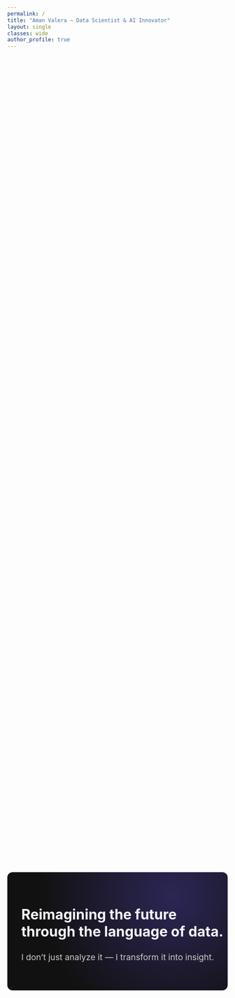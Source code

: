 ```yaml
---
permalink: /
title: "Aman Valera – Data Scientist & AI Innovator"
layout: single
classes: wide
author_profile: true
---
```


<style>
/* Hide page title (kept for SEO) */
.page-title,
h1.page__title,
header.page__header { display: none !important; }

/* Snap scroll container */
.snap-container {
  height: 100vh;
  overflow-y: scroll;
  scroll-snap-type: y mandatory;
  overscroll-behavior-y: contain;
  margin: 0;
  padding: 0;
}

/* Each section */
.snap-section {
  min-height: 100vh;
  display: flex;
  align-items: center;
  scroll-snap-align: start;
  padding: 0;
  box-sizing: border-box;
}

/* Gradient content box */
.content-wrap {
  max-width: var(--content-width, 100%);
  width: 100%;
  margin: 0 auto;
  padding: var(--gutter, 2rem) 0 var(--gutter, 2rem) var(--gutter, 2rem);
  border-radius: var(--radius, 12px);
  color: var(--body-color, #f5f5f5);
}

/* Typography */
.content-wrap h1 {
  font-size: clamp(2rem, 3vw, 2.5rem);
  margin-bottom: 1rem;
  font-weight: 700;
}
.content-wrap h2 {
  font-size: clamp(1.1rem, 2vw, 1.4rem);
  color: var(--muted-color, #ccc);
  margin-bottom: 2rem;
  font-weight: 400;
}
.content-wrap p,
.content-wrap ul {
  font-size: 1rem;
  line-height: 1.6;
  color: var(--muted-color, #ddd);
  max-width: 65ch;
}
.content-wrap ul { list-style: none; padding-left: 0; }
.content-wrap li { margin: .75rem 0; }

/* Gradients using theme background */
.hero    .content-wrap { background: radial-gradient(circle at 75% 20%, #2c2655 0%, transparent 70%) var(--background, #111); }
.services .content-wrap{ background: radial-gradient(circle at 20% 10%, #253b59 0%, transparent 70%) var(--background, #111); }
.about   .content-wrap{ background: radial-gradient(circle at 80% 80%, #2c4c3b 0%, transparent 70%) var(--background, #111); }
.impact  .content-wrap{ background: radial-gradient(circle at 20% 80%, #5a2f3b 0%, transparent 70%) var(--background, #111); }
.focus   .content-wrap{ background: var(--background, #111); }
</style>


<div class="snap-container">

<section class="snap-section hero">
  <div class="content-wrap">
    <h1>Reimagining the future through the language of data.</h1>
    <h2>I don’t just analyze it — I transform it into insight.</h2>
  </div>
</section>

<section class="snap-section services">
  <div class="content-wrap">
    <h1>What I deliver</h1>
    <ul>
      <li><strong>Business Intelligence</strong> — Dashboards, SQL data models, Power BI, Looker Studio</li>
      <li><strong>Predictive Analytics</strong> — End-to-end ML systems, sports forecasting (e.g. IPL win predictions)</li>
      <li><strong>Frontier AI Research</strong> — Deep Learning, Agentic AI, Biologically Inspired Computation</li>
    </ul>
  </div>
</section>

<section class="snap-section about">
  <div class="content-wrap">
    <h1>I’m a Data Scientist & Machine Learning Engineer</h1>
    <p>Expertise in <strong>sports analytics</strong> and <strong>business intelligence</strong> — bridging pipelines, models, and product to deliver clarity.</p>
  </div>
</section>

<section class="snap-section impact">
  <div class="content-wrap">
    <h1>End-to-end systems that ship</h1>
    <p>From SQL pipelines and dashboards to predictive ML models — including an <strong>84% F1</strong> in live IPL match predictions.</p>
  </div>
</section>

<section class="snap-section focus">
  <div class="content-wrap">
    <h1>Practical impact today. Exploring tomorrow.</h1>
    <p><strong>Practical today</strong> — analytics pipelines, dashboards, and models that drive decisions.<br>
       <strong>Exploring tomorrow</strong> — agentic approaches, biologically inspired computation, and statistical modeling.</p>
  </div>
</section>

</div>
